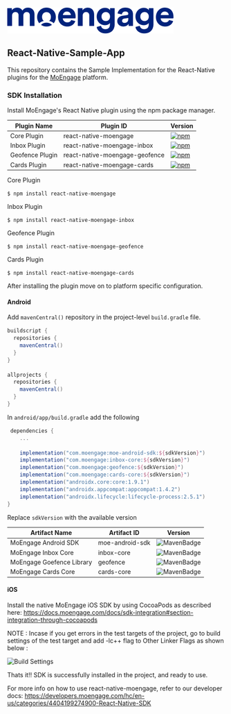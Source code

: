 ![Logo](/.github/logo.png)

## React-Native-Sample-App

This repository contains the Sample Implementation for the React-Native plugins for the [MoEngage](https://www.moengage.com) platform.

### SDK Installation
Install MoEngage's React Native plugin using the npm package manager.

| Plugin Name            | Plugin ID                      |  Version                                                                                                                                                 |
|------------------------|--------------------------------|----------------------------------------------------------------------------------------------------------------------------------------------------------|
| Core Plugin            | react-native-moengage          | [![npm](https://img.shields.io/npm/v/react-native-moengage.svg?maxAge=2592000)](https://www.npmjs.com/package/react-native-moengage)                     |
| Inbox Plugin           | react-native-moengage-inbox    | [![npm](https://img.shields.io/npm/v/react-native-moengage-inbox.svg?maxAge=2592000)](https://www.npmjs.com/package/react-native-moengage-inbox)         |
| Geofence Plugin        | react-native-moengage-geofence | [![npm](https://img.shields.io/npm/v/react-native-moengage-geofence.svg?maxAge=2592000)](https://www.npmjs.com/package/react-native-moengage-geofence)   |
| Cards Plugin           | react-native-moengage-cards    | [![npm](https://img.shields.io/npm/v/react-native-moengage-cards.svg?maxAge=2592000)](https://www.npmjs.com/package/react-native-moengage-cards)         |

Core Plugin
```
$ npm install react-native-moengage       
```
Inbox Plugin
```
$ npm install react-native-moengage-inbox
```
Geofence Plugin
```
$ npm install react-native-moengage-geofence
```
Cards Plugin
```
$ npm install react-native-moengage-cards
```

After installing the plugin move on to platform specific configuration.

#### Android
Add `mavenCentral()` repository in the project-level `build.gradle` file.

```groovy
buildscript { 
  repositories { 
    mavenCentral() 
  } 
} 

allprojects { 
  repositories { 
    mavenCentral() 
  } 
}
```

In `android/app/build.gradle` add the following

```groovy
 dependencies {
    ...

    implementation("com.moengage:moe-android-sdk:${sdkVersion}")
    implementation("com.moengage:inbox-core:${sdkVersion}")
    implementation("com.moengage:geofence:${sdkVersion}")
    implementation("com.moengage:cards-core:${sdkVersion}")
    implementation("androidx.core:core:1.9.1")
    implementation("androidx.appcompat:appcompat:1.4.2")
    implementation("androidx.lifecycle:lifecycle-process:2.5.1")
}
```

Replace `sdkVersion` with the available version

| Artifact Name                             | Artifact ID          | Version                                                                                                     |
|-------------------------------------------|----------------------|-------------------------------------------------------------------------------------------------------------|
| MoEngage Android SDK                      | moe-android-sdk      | ![MavenBadge](https://maven-badges.herokuapp.com/maven-central/com.moengage/moe-android-sdk/badge.svg)      |
| MoEngage Inbox Core                       | inbox-core           | ![MavenBadge](https://maven-badges.herokuapp.com/maven-central/com.moengage/inbox-core/badge.svg)           |
| MoEngage Goefence Library                 | geofence             | ![MavenBadge](https://maven-badges.herokuapp.com/maven-central/com.moengage/geofence/badge.svg)             |
| MoEngage Cards Core                       | cards-core           | ![MavenBadge](https://maven-badges.herokuapp.com/maven-central/com.moengage/cards-core/badge.svg)           |

#### iOS
Install the native MoEngage iOS SDK by using CocoaPods as described here: https://docs.moengage.com/docs/sdk-integration#section-integration-through-cocoapods

NOTE :
Incase if you get errors in the test targets of the project, go to build settings of the test target and add -lc++ flag to Other Linker Flags as shown below :

![Build Settings](https://user-images.githubusercontent.com/15011722/31492360-4ca64ff8-af68-11e7-92f6-4743121b41d8.png)

Thats it!! SDK is successfully installed in the project, and ready to use.

For more info on how to use react-native-moengage, refer to our developer docs: https://developers.moengage.com/hc/en-us/categories/4404199274900-React-Native-SDK